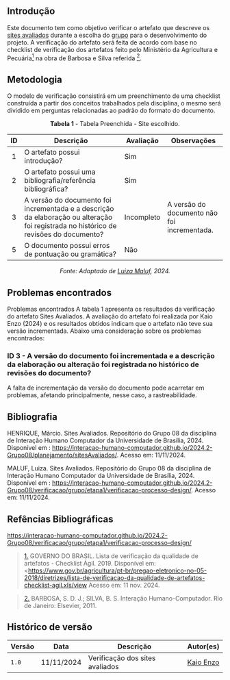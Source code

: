 ## Introdução
Este documento tem como objetivo verificar o artefato que descreve os [sites avaliados](../../../planejamento/sitesAvaliados.md) durante a escolha do [grupo](https://github.com/Interacao-Humano-Computador/2024.2-Grupo08) para o desenvolvimento do projeto. A verificação do artefato será feita de acordo com base no checklist de verificação dos artefatos feito pelo Ministério da Agricultura e Pecuária<a id="anchor_1" href="#REF"><sup>1</sup></a> na obra de Barbosa e Silva referida <a id="anchor_2" href="#REF2"><sup>2</sup></a>.

## Metodologia
O modelo de verificação consistirá em um preenchimento de uma checklist construída a partir dos conceitos trabalhados pela disciplina, o mesmo será dividido em perguntas relacionadas ao padrão do formato do documento.

<center>

**Tabela 1** - Tabela Preenchida - Site escolhido.

| ID  | Descrição                                                                                              | Avaliação  | Observações               |
| :-: | ------------------------------------------------------------------------------------------------------ | ---------- | ------------------------- |
|  1  | O artefato possui introdução?                                                                          | Sim        |                           |
|  2  | O artefato possui uma bibliografia/referência bibliográfica?                                           | Sim |                           |
|  3  | A versão do documento foi incrementada e a descrição da elaboração ou alteração foi registrada no histórico de revisões do documento?| Incompleto        | A versão do documento não foi incrementada.                           |
|  5  | O documento possui erros de pontuação ou gramática?| Não        |                           |

_Fonte: Adaptado de [Luiza Maluf](https://github.com/LuizaMaluf), 2024._

</center>

## Problemas encontrados

Problemas encontrados
A tabela 1 apresenta os resultados da verificação do artefato Sites Avaliados. A avaliação do artefato foi realizada por Kaio Enzo (2024) e os resultados obtidos indicam que o artefato não teve sua versão incrementada. Abaixo uma consideração sobre os problemas encontrados:

### ID 3 - A versão do documento foi incrementada e a descrição da elaboração ou alteração foi registrada no histórico de revisões do documento?
A falta de incrementação da versão do documento pode acarretar em problemas, afetando principalmente, nesse caso, a rastreabilidade.

## Bibliografia

HENRIQUE, Márcio. Sites Avaliados. Repositório do Grupo 08 da disciplina de Interação Humano Computador da Universidade de Brasília, 2024. Disponível em : <https://interacao-humano-computador.github.io/2024.2-Grupo08/planejamento/sitesAvaliados/>. Acesso em: 11/11/2024.

MALUF, Luiza. Sites Avaliados. Repositório do Grupo 08 da disciplina de Interação Humano Computador da Universidade de Brasília, 2024. Disponível em : <https://interacao-humano-computador.github.io/2024.2-Grupo08/verificacao/grupo/etapa1/verificacao-processo-design/>. Acesso em: 11/11/2024.


## Refências Bibliográficas

https://interacao-humano-computador.github.io/2024.2-Grupo08/verificacao/grupo/etapa1/verificacao-processo-design/

> <a id="REF" href="#anchor_1">1.</a> GOVERNO DO BRASIL. Lista de verificação da qualidade de artefatos - Checklist Ágil. 2019. Disponível em: <<https://www.gov.br/agricultura/pt-br/pregao-eletronico-no-05-2018/diretrizes/lista-de-verificacao-da-qualidade-de-artefatos-checklist-agil.xls/view> Acesso em: 11 nov. 2024.

> <a id="REF2" href="#anchor_2">2.</a> BARBOSA, S. D. J.; SILVA, B. S. Interação Humano-Computador. Rio de Janeiro: Elsevier, 2011.
 
## Histórico de versão

| Versão |    Data    |      Descrição      |             Autor(es)                        |
|--------|------------|---------------------|----------------------------------------------|
| `1.0`  | 11/11/2024 | Verificação dos sites avaliados | [Kaio Enzo](https://github.com/kaioenzo) |
